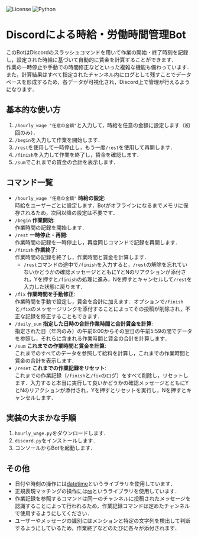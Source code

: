 ![License](https://img.shields.io/badge/license-MIT-green)
![Python](https://img.shields.io/badge/python-3.x-blue)

# Discordによる時給・労働時間管理Bot
このBotはDiscordのスラッシュコマンドを用いて作業の開始・終了時刻を記録し，設定された時給に基づいて自動的に賃金を計算することができます．<br>
作業の一時停止や手動での時間修正などといった複雑な機能も備わっています．<br>
また，計算結果はすべて指定されたチャンネル内にログとして残すことでデータベースを形成するため，各データが可視化され，Discord上で管理が行えるようになります．

## 基本的な使い方
1. `/hourly_wage "任意の金額"`と入力して，時給を任意の金額に設定します（初回のみ）．
2. `/begin`を入力して作業を開始します．
3. `/rest`を使用して一時停止し，もう一度`/rest`を使用して再開します．
4. `/finish`を入力して作業を終了し，賃金を確認します．
5. `/sum`でこれまでの賃金の合計を表示します．

## コマンド一覧
- `/hourly_wage "任意の金額"` **時給の設定**:<br>
時給をユーザーごとに設定します．Botがオフラインになるまでメモリに保存されるため，次回以降の設定は不要です．
- `/begin` **作業開始**:<br>
作業時間の記録を開始します．
- `/rest` **一時停止・再開**:<br>
作業時間の記録を一時停止し，再度同じコマンドで記録を再開します．
- `/finish` **作業終了**:<br>
作業時間の記録を終了し，作業時間と賃金を計算します．
    - `/rest`コマンドの途中で`/finish`を入力すると，`/rest`の解除を忘れていないかどうかの確認メッセージとともにYとNのリアクションが添付され，Yを押すと`/finish`の処理に進み，Nを押すとキャンセルして`/rest`を入力した状態に戻ります．
- `/fix` **作業時間を手動修正**:<br>
作業時間を手動で設定し，賃金を合計に加えます．オプションで`/finish`と`/fix`のメッセージリンクを添付することによってその投稿が削除され，不正な記録を修正することもできます．
- `/daily_sum` **指定した日時の合計作業時間と合計賃金を計算**:<br>
指定された日（年内のみ）の午前6:00からその翌日の午前5:59の間でデータを参照し，それらに含まれる作業時間と賃金の合計を計算します．
- `/sum` **これまでの作業時間と賃金を計算**:<br>
これまでのすべてのデータを参照して給料を計算し，これまでの作業時間と賃金の合計を表示します．
- `/reset` **これまでの作業記録をリセット**:<br>
これまでの作業記録（`/finish`と`/fix`のログ）をすべて削除し，リセットします．入力すると本当に実行して良いかどうかの確認メッセージとともにYとNのリアクションが添付され，Yを押すとリセットを実行し，Nを押すとキャンセルします．

## 実装の大まかな手順
1. `hourly_wage.py`をダウンロードします．
2. `discord.py`をインストールします．
3. コンソールからBotを起動します．

## その他
- 日付や時刻の操作には[datetime](https://docs.python.org/ja/3/library/datetime.html)というライブラリを使用しています．
- 正規表現マッチングの操作には[re](https://docs.python.org/ja/3/library/re.html)というライブラリを使用しています．
- 作業記録を参照するコマンドは同一のチャンネルに投稿されたメッセージを認識することによって行われるため，作業記録コマンドは定めたチャンネルで使用するようにしてください．
- ユーザーやメッセージの識別にはメンションと特定の文字列を検出して判断するようにしているため，作業終了などのたびに各々が添付されます．
